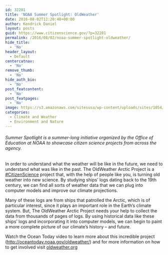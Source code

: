 ```yaml
---
id: 32281
title: 'NOAA Summer Spotlight: OldWeather'
date: 2016-08-02T12:20:48+00:00
author: Kendrick Daniel
layout: posts
guid: https://www.citizenscience.gov/?p=32281
permalink: /2016/08/02/noaa-summer-spotlight-oldweather/
hide_title:
  - 'No'
header_layout:
  - Default
centercatnav:
  - 'No'
remove_thumb:
  - 'No'
hide_auth_bio:
  - 'No'
post_featcontent:
  - 'No'
post_featpages:
  - 'No'
image: https://s3.amazonaws.com/sitesusa/wp-content/uploads/sites/1054/2016/08/OldWeatherShips.png
categories:
  - Climate and Weather
  - Environment and Nature
---
```

###### Summer Spotlight is a summer-long initiative organized by the Office of Education at NOAA to showcase citizen science projects from across the agency.

In order to understand what the weather will be like in the future, we need to understand what was like in the past. The OldWeather Arctic Project is a <a class="_58cn" href="https://www.facebook.com/hashtag/citizenscience" data-ft="{&quot;tn&quot;:&quot;*N&quot;,&quot;type&quot;:104}">#CitizenScience</a> project that, with the help of people like you, is turning old weather into new science. By studying ships’ logs dating back to the 19th century, we can find all sorts of weather data that we can plug into computer models and improve our climate projections.

Many of these logs are from ships that patrolled the Arctic, which is of particular interest, since it plays an important role in the Earth’s climate system. But, The OldWeather Arctic Project needs your help to collect the data from thousands of pages of logs. By using historical data like these ships’ logs and incorporating it into computer models, we can begin to paint a more complete picture of our climate’s history – and future.

Watch the Ocean Today video to learn more about this incredible project (<a href="http://l.facebook.com/l.php?u=http%3A%2F%2Foceantoday.noaa.gov%2Foldweather%2F&h=1AQGzssxA&s=1" target="_blank" rel="nofollow nofollow">http://<wbr />oceantoday.noaa.gov/<wbr />oldweather/</a>) and for more information on how to get involved visit <a href="http://l.facebook.com/l.php?u=http%3A%2F%2Foldweather.org%2F&h=HAQH4dvcf&s=1" target="_blank" rel="nofollow nofollow">oldweather.org</a>